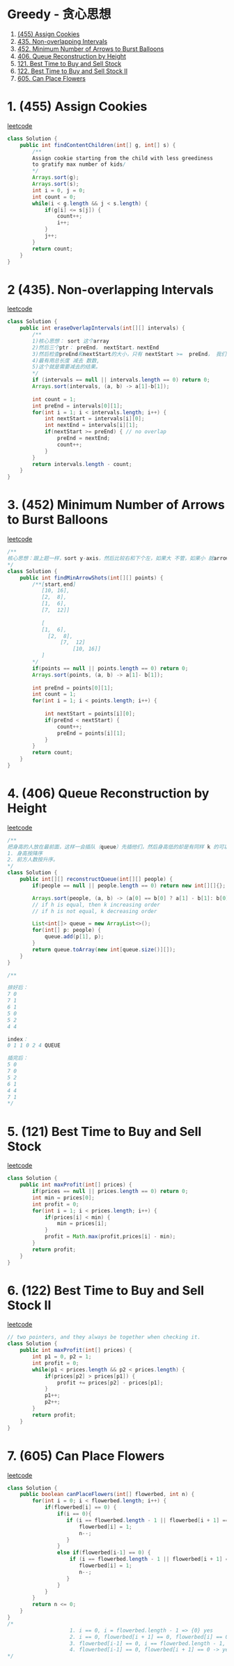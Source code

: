 # Greedy - 贪心思想
1. [(455) Assign Cookies](https://leetcode.com/problems/assign-cookies/)
2. [435. Non-overlapping Intervals](https://leetcode.com/problems/non-overlapping-intervals/description/)
3. [452. Minimum Number of Arrows to Burst Balloons](https://leetcode.com/problems/minimum-number-of-arrows-to-burst-balloons/description/)
4. [406. Queue Reconstruction by Height](https://leetcode.com/problems/queue-reconstruction-by-height/)
5. [121. Best Time to Buy and Sell Stock](https://leetcode.com/problems/best-time-to-buy-and-sell-stock/description/)
6. [122. Best Time to Buy and Sell Stock II](https://leetcode.com/problems/best-time-to-buy-and-sell-stock-ii/description/)
7. [605. Can Place Flowers](https://leetcode.com/problems/can-place-flowers/description/)

# 1. (455) Assign Cookies
[leetcode](https://leetcode.com/problems/assign-cookies/)
```java
class Solution {
    public int findContentChildren(int[] g, int[] s) {
        /**
        Assign cookie starting from the child with less greediness
        to gratify max number of kids/
        */
        Arrays.sort(g);
        Arrays.sort(s);
        int i = 0, j = 0;
        int count = 0;
        while(i < g.length && j < s.length) {
            if(g[i] <= s[j]) {
                count++;
                i++;
            }
            j++;
        }
        return count;
    }
}
```
# 2 (435). Non-overlapping Intervals
[leetcode](https://leetcode.com/problems/non-overlapping-intervals/description/)
```java
class Solution {
    public int eraseOverlapIntervals(int[][] intervals) {
        /**
        1)核心思想： sort 这个array 
        2)然后三个ptr： preEnd， nextStart，nextEnd
        3)然后检查preEnd和nextStart的大小，只有 nextStart >=  preEnd， 我们就数数+1，然后preEnd 更新到nextEnd，这样依次类推
        4)最有用总长度 减去 数数,
        5)这个就是需要减去的结果。
        */
        if (intervals == null || intervals.length == 0) return 0;
        Arrays.sort(intervals, (a, b) -> a[1]-b[1]);
    
        int count = 1;
        int preEnd = intervals[0][1];
        for(int i = 1; i < intervals.length; i++) {
            int nextStart = intervals[i][0];
            int nextEnd = intervals[i][1];
            if(nextStart >= preEnd) { // no overlap
                preEnd = nextEnd;
                count++;
            }
        }
        return intervals.length - count;
    }
}
```
# 3. (452) Minimum Number of Arrows to Burst Balloons
[leetcode](https://leetcode.com/problems/minimum-number-of-arrows-to-burst-balloons/description/)
```java
/**
核心思想：跟上题一样，sort y-axis，然后比较右和下个左，如果大 不管，如果小 就arrow++，因为不会沾到下个气球，并且把指标发在这个气球的右边，对比下一个。
*/
class Solution {
    public int findMinArrowShots(int[][] points) {
        /**[start,end]
           [10, 16], 
           [2,  8],
           [1,  6],
           [7,  12]]
           
           [
           [1,  6],
             [2,  8],
                 [7,  12]
                     [10, 16]]
           ]
        */
        if(points == null || points.length == 0) return 0;
        Arrays.sort(points, (a, b) -> a[1]- b[1]);
        
        int preEnd = points[0][1];
        int count = 1;
        for(int i = 1; i < points.length; i++) {
            
            int nextStart = points[i][0];
            if(preEnd < nextStart) {
                count++;
                preEnd = points[i][1];
            }
        }
        return count;
    }
}
```
# 4. (406) Queue Reconstruction by Height
[leetcode](https://leetcode.com/problems/queue-reconstruction-by-height/)
```java
/**
把身高的人放在最前面，这样一会插队（queue）先插他们，然后身高低的却是有同样 k 的可以插到 高的前方。（用index）
1. 身高按降序
2. 前方人数按升序。
*/
class Solution {
    public int[][] reconstructQueue(int[][] people) {
        if(people == null || people.length == 0) return new int[][]{};

        Arrays.sort(people, (a, b) -> (a[0] == b[0] ? a[1] - b[1]: b[0] - a[0]));
        // if h is equal, then k increasing order
        // if h is not equal, k decreasing order 

        List<int[]> queue = new ArrayList<>();
        for(int[] p: people) {
            queue.add(p[1], p);
        }      
        return queue.toArray(new int[queue.size()][]);
    }
}

/**

排好后：
7 0 
7 1 
6 1 
5 0 
5 2 
4 4 

index：
0 1 1 0 2 4 QUEUE

插完后：
5 0 
7 0 
5 2 
6 1 
4 4 
7 1 
*/
```
# 5. (121) Best Time to Buy and Sell Stock
[leetcode](https://leetcode.com/problems/best-time-to-buy-and-sell-stock/description/)
```java
class Solution {
    public int maxProfit(int[] prices) {
        if(prices == null || prices.length == 0) return 0;
        int min = prices[0];
        int profit = 0;
        for(int i = 1; i < prices.length; i++) {
            if(prices[i] < min) {
                min = prices[i];
            }
            profit = Math.max(profit,prices[i] - min);
        }
        return profit;
    }
}
```
# 6. (122) Best Time to Buy and Sell Stock II
[leetcode](https://leetcode.com/problems/best-time-to-buy-and-sell-stock-ii/description/)
```java
// two pointers, and they always be together when checking it. 
class Solution {
    public int maxProfit(int[] prices) {
        int p1 = 0, p2 = 1;
        int profit = 0;
        while(p1 < prices.length && p2 < prices.length) {
            if(prices[p2] > prices[p1]) {
                profit += prices[p2] - prices[p1];
            }
            p1++;
            p2++;
        }
        return profit;
    }
}
```
# 7. (605) Can Place Flowers
[leetcode](https://leetcode.com/problems/can-place-flowers/description/)
```java
class Solution {
    public boolean canPlaceFlowers(int[] flowerbed, int n) {
        for(int i = 0; i < flowerbed.length; i++) {
            if(flowerbed[i] == 0) {
                if(i == 0){
                   if (i == flowerbed.length - 1 || flowerbed[i + 1] == 0){
                       flowerbed[i] = 1;
                       n--;
                   }  
                }
                else if(flowerbed[i-1] == 0) {
                    if (i == flowerbed.length - 1 || flowerbed[i + 1] == 0){
                       flowerbed[i] = 1;
                       n--;
                   }  
                }
            }
        }
        return n <= 0;
    }
}
/*
                    1. i == 0, i = flowerbed.length - 1 => {0} yes
                    2. i == 0, flowerbed[i + 1] == 0, flowerbed[i] == 0, so yes 
                    3. flowerbed[i-1] == 0, i == flowerbed.length - 1, flowerbed[i] == 0, yes
                    4. flowerbed[i-1] == 0, flowerbed[i + 1] == 0 -> yes
*/
```

